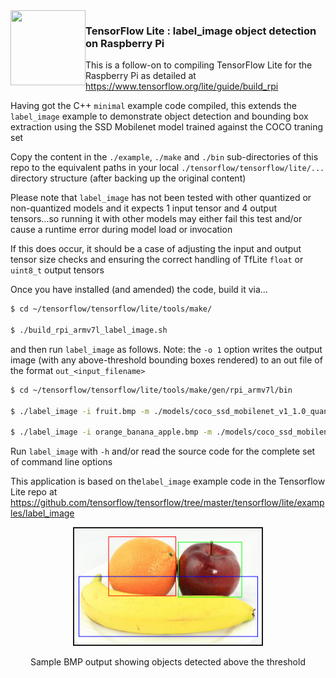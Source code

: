 <img align="left" width="120" height="120" src="https://avatars0.githubusercontent.com/u/15658638?s=200&v=4">

### TensorFlow Lite : label_image object detection on Raspberry Pi

This is a follow-on to compiling TensorFlow Lite for the Raspberry Pi as detailed at https://www.tensorflow.org/lite/guide/build_rpi

Having got the C++ `minimal` example code compiled, this extends the `label_image` example to demonstrate object detection and bounding box extraction using the SSD Mobilenet model trained against the COCO traning set

Copy the content in the `./example`, `./make` and `./bin` sub-directories of this repo to the equivalent paths in your local `./tensorflow/tensorflow/lite/...` directory structure (after backing up the original content)

Please note that `label_image` has not been tested with other quantized or non-quantized models and it expects 1 input tensor and 4 output tensors...so running it with other models may either fail this test and/or cause a runtime error during model load or invocation

If this does occur, it should be a case of adjusting the input and output tensor size checks and ensuring the correct handling of TfLite `float` or `uint8_t` output tensors

Once you have installed (and amended) the code, build it via...

```sh
$ cd ~/tensorflow/tensorflow/lite/tools/make/

$ ./build_rpi_armv7l_label_image.sh
```

and then run `label_image` as follows. Note: the `-o 1` option writes the output image (with any above-threshold bounding boxes rendered) to an out file of the format `out_<input_filename>` 

```sh
$ cd ~/tensorflow/tensorflow/lite/tools/make/gen/rpi_armv7l/bin

$ ./label_image -i fruit.bmp -m ./models/coco_ssd_mobilenet_v1_1.0_quant_2018_06_29/detect.tflite -l ./models/coco_ssd_mobilenet_v1_1.0_quant_2018_06_29/labelmap.txt -v 1

$ ./label_image -i orange_banana_apple.bmp -m ./models/coco_ssd_mobilenet_v1_1.0_quant_2018_06_29/detect.tflite -l ./models/coco_ssd_mobilenet_v1_1.0_quant_2018_06_29/labelmap.txt -o 1
```

Run `label_image` with `-h` and/or read the source code for the complete set of command line options

This application is based on the`label_image` example code in the Tensorflow Lite repo at https://github.com/tensorflow/tensorflow/tree/master/tensorflow/lite/examples/label_image 
 

<p align="center">
  <img height="186px" width="300px" border="2" src="./assets/out_orange_banana_apple.bmp"/>
</p>
<p align="center">Sample BMP output showing objects detected above the threshold<p align="center">
